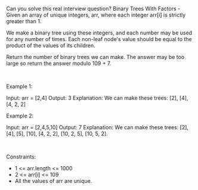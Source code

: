 Can you solve this real interview question? Binary Trees With Factors - Given an array of unique integers, arr, where each integer arr[i] is strictly greater than 1.

We make a binary tree using these integers, and each number may be used for any number of times. Each non-leaf node's value should be equal to the product of the values of its children.

Return the number of binary trees we can make. The answer may be too large so return the answer modulo 109 + 7.

 

Example 1:


Input: arr = [2,4]
Output: 3
Explanation: We can make these trees: [2], [4], [4, 2, 2]

Example 2:


Input: arr = [2,4,5,10]
Output: 7
Explanation: We can make these trees: [2], [4], [5], [10], [4, 2, 2], [10, 2, 5], [10, 5, 2].

 

Constraints:

 * 1 <= arr.length <= 1000
 * 2 <= arr[i] <= 109
 * All the values of arr are unique.